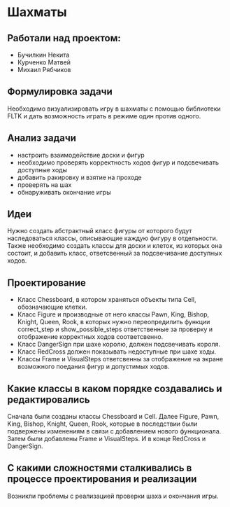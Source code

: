 # Шахматы
## Работали над проектом:
* Бучилкин Некита
* Курченко Матвей
* Михаил Рябчиков
## Формулировка задачи
Необходимо визуализировать игру в шахматы с помощью библиотеки FLTK и дать возможность играть 
в режиме один против одного.
## Анализ задачи
* настроить взаимодействие доски и фигур
* необходимо проверять корректность ходов фигур и подсвечивать доступные ходы
* добавить ракировку и взятие на проходе
* проверять на шах
* обнаруживать окончание игры
## Идеи
Нужно создать абстрактный класс фигуры от которого будут наследоваться классы, описывающие каждую фигуру в отдельности. 
Также необходимо создать классы для доски и клеток, из которых она состоит, и добавить класс, ответсвенный за подсвечивание доступных ходов.
## Проектирование
* Класс Chessboard, в котором храняться объекты типа Cell, обозначающие клетки.
* Класс Figure и производные от него классы Pawn, King, Bishop, Knight, Queen, Rook, в которых нужно переопредилить функции correct_step и show_possible_steps ответственные за проверку и отображение корректных ходов соответсвенно.
* Класс DangerSign при шахе королю, должен подсвечивать короля. 
* Класс RedCross должен показывать недоступные при шахе ходы.
* Классы Frame и VisualSteps ответсвенны за отображение на экране возможного поедания фигур и допустимых ходов. 
## Какие классы в каком порядке создавались и редактировались
Сначала были созданы классы Chessboard и Cell. Далее Figure, Pawn, King, Bishop, Knight, Queen, Rook, которые в последствии
были подвержены изменениям в связи с добавлением нового функционала. Затем были добавлены Frame и VisualSteps. И в конце RedCross и DangerSign.
## С какими сложностями сталкивались в процессе проектирования и реализации
Возникли проблемы с реализацией проверки шаха и окончания игры.
